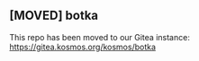 ## [MOVED] botka

This repo has been moved to our Gitea instance: https://gitea.kosmos.org/kosmos/botka
